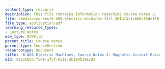 ```yaml
---
content_type: resource
description: This file contains information regarding course notes 2.
file: /media/courses/6-685-electric-machines-fall-2013/aa1c6b0cf5de1f6f8111ab1a4b39e2d3_MIT6_685F13_chapter2.pdf
file_type: application/pdf
learning_resource_types:
- Lecture Notes
ocw_type: OCWFile
parent_title: Course Notes
parent_type: CourseSection
resourcetype: Document
title: '6.685 Electric Machines, Course Notes 2: Magnetic Circuit Basics'
uid: aa1c6b0c-f5de-1f6f-8111-ab1a4b39e2d3
---
```

